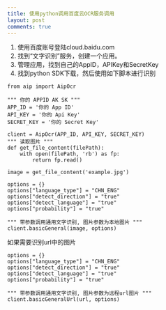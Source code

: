 ```yaml
---
title: 使用python调用百度云OCR服务调用
layout: post
comments: true
---
```


1. 使用百度账号登陆cloud.baidu.com
2. 找到“文字识别”服务，创建一个应用。
3. 管理应用，找到自己的AppID，APIKey和SecretKey
4. 找到python SDK下载，然后使用如下脚本进行识别

```
from aip import AipOcr

""" 你的 APPID AK SK """
APP_ID = '你的 App ID'
API_KEY = '你的 Api Key'
SECRET_KEY = '你的 Secret Key'

client = AipOcr(APP_ID, API_KEY, SECRET_KEY)
""" 读取图片 """
def get_file_content(filePath):
    with open(filePath, 'rb') as fp:
        return fp.read()

image = get_file_content('example.jpg')

options = {}
options["language_type"] = "CHN_ENG"
options["detect_direction"] = "true"
options["detect_language"] = "true"
options["probability"] = "true"

""" 带参数调用通用文字识别, 图片参数为本地图片 """
client.basicGeneral(image, options)
```

如果需要识别url中的图片

```
options = {}
options["language_type"] = "CHN_ENG"
options["detect_direction"] = "true"
options["detect_language"] = "true"
options["probability"] = "true"

""" 带参数调用通用文字识别, 图片参数为远程url图片 """
client.basicGeneralUrl(url, options)
```
